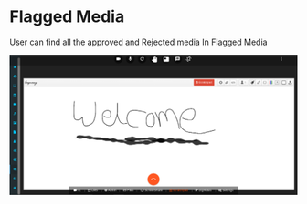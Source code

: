 # Flagged Media

User can find all the approved and Rejected media In Flagged Media

![](../.gitbook/assets/image%20%2844%29.png)



